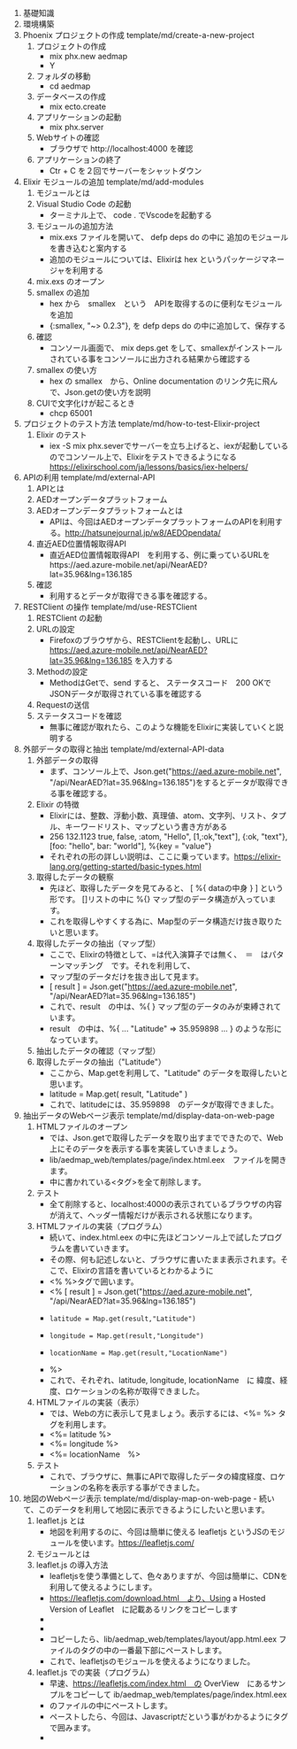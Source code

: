 1. 基礎知識
2. 環境構築
3. Phoenix プロジェクトの作成	template/md/create-a-new-project
	1. プロジェクトの作成
        - mix phx.new aedmap
        - Y
	1. フォルダの移動
        - cd aedmap
	1. データベースの作成
        - mix ecto.create
	1. アプリケーションの起動
        - mix phx.server
	1. Webサイトの確認
        - ブラウザで http://localhost:4000 を確認
	1. アプリケーションの終了
        - Ctr + C を２回でサーバーをシャットダウン
4. Elixir モジュールの追加	template/md/add-modules
	1. モジュールとは
	1. Visual Studio Code の起動
        - ターミナル上で、 code . でVscodeを起動する
	1. モジュールの追加方法
        - mix.exs ファイルを開いて、 defp deps do の中に 追加のモジュールを書き込むと案内する
        - 追加のモジュールについては、Elixirは hex というパッケージマネージャを利用する
	1. mix.exs のオープン
	1. smallex の追加
        - hex から　smallex　という　APIを取得するのに便利なモジュールを追加
        - {:smallex, "~> 0.2.3"}, を defp deps do の中に追加して、保存する
	1. 確認
        - コンソール画面で、 mix deps.get をして、smallexがインストールされている事をコンソールに出力される結果から確認する
	1. smallex の使い方
        - hex の smallex　から、Online documentation のリンク先に飛んで、Json.getの使い方を説明
	1. CUIで文字化けが起こるとき
		- chcp 65001
5. プロジェクトのテスト方法		template/md/how-to-test-Elixir-project
	1. Elixir のテスト
        - iex -S mix phx.severでサーバーを立ち上げると、iexが起動しているのでコンソール上で、Elixirをテストできるようになる
		https://elixirschool.com/ja/lessons/basics/iex-helpers/
6. APIの利用	template/md/external-API
	1. APIとは
	1. AEDオープンデータプラットフォーム
	1. AEDオープンデータプラットフォームとは
        - APIは、今回はAEDオープンデータプラットフォームのAPIを利用する。http://hatsunejournal.jp/w8/AEDOpendata/
	1. 直近AED位置情報取得API
        - 直近AED位置情報取得API　を利用する、例に乗っているURLをhttps://aed.azure-mobile.net/api/NearAED?lat=35.96&lng=136.185
	1. 確認
        - 利用するとデータが取得できる事を確認する。
7. RESTClient の操作	template/md/use-RESTClient
	1. RESTClient の起動
	1. URLの設定
        - Firefoxのブラウザから、RESTClientを起動し、URLに　https://aed.azure-mobile.net/api/NearAED?lat=35.96&lng=136.185 を入力する
	1. Methodの設定
        - MethodはGetで、send すると、 ステータスコード　200 OKで JSONデータが取得されている事を確認する
	1. Requestの送信
	1. ステータスコードを確認
		- 無事に確認が取れたら、このような機能をElixirに実装していくと説明する
8. 外部データの取得と抽出	template/md/external-API-data
	1. 外部データの取得
        - まず、コンソール上で、Json.get("https://aed.azure-mobile.net", "/api/NearAED?lat=35.96&lng=136.185")をするとデータが取得できる事を確認する。
	1. Elixir の特徴
        - Elixirには、整数、浮動小数、真理値、atom、文字列、リスト、タプル、キーワードリスト、マップという書き方がある
        - 256 132.1123 true, false, :atom, "Hello", [1,:ok,"text"], {:ok, "text"}, [foo: "hello", bar: "world"], %{key = "value"}
        - それぞれの形の詳しい説明は、ここに乗っています。https://elixir-lang.org/getting-started/basic-types.html
	1. 取得したデータの観察
        - 先ほど、取得したデータを見てみると、 [ %{ dataの中身 } ] という形です。 []リストの中に %{} マップ型のデータ構造が入っています。
        - これを取得しやすくする為に、Map型のデータ構造だけ抜き取りたいと思います。
	1. 取得したデータの抽出（マップ型）
        - ここで、Elixirの特徴として、=は代入演算子では無く、　＝　はパターンマッチング　です。それを利用して、
        - マップ型のデータだけを抜き出して見ます。
        - [ result ] = Json.get("https://aed.azure-mobile.net", "/api/NearAED?lat=35.96&lng=136.185")
        - これで、result　の中は、%{ } マップ型のデータのみが束縛されています。
        - result　の中は、%{ ... "Latitude" => 35.959898 ... } のような形になっています。
	1. 抽出したデータの確認（マップ型）
	1. 取得したデータの抽出（"Latitude"）
        - ここから、Map.getを利用して、"Latitude" のデータを取得したいと思います。
        - latitude = Map.get( result, "Latitude" )
        - これで、latitudeには、35.959898　のデータが取得できました。
9. 抽出データのWebページ表示	template/md/display-data-on-web-page
	1. HTMLファイルのオープン
        - では、Json.getで取得したデータを取り出すまでできたので、Web上にそのデータを表示する事を実装していきましょう。
	    - lib/aedmap_web/templates/page/index.html.eex　ファイルを開きます。
        - 中に書かれている<タグ>を全て削除します。
	1. テスト
        - 全て削除すると、localhost:4000の表示されているブラウザの内容が消えて、ヘッダー情報だけが表示される状態になります。
	1.  HTMLファイルの実装（プログラム）
        - 続いて、index.html.eex の中に先ほどコンソール上で試したプログラムを書いていきます。
        - その際、何も記述しないと、ブラウザに書いたまま表示されます。そこで、Elixirの言語を書いているとわかるように
        - <% %>タグで囲います。
	    - <% [ result ] = Json.get("https://aed.azure-mobile.net", "/api/NearAED?lat=35.96&lng=136.185")
        -     latitude = Map.get(result,"Latitude")
        -     longitude = Map.get(result,"Longitude")
        -     locationName = Map.get(result,"LocationName")
        - %>
        - これで、それぞれ、latitude, longitude, locationName　に 緯度、経度、ロケーションの名称が取得できました。
	1.  HTMLファイルの実装（表示）
        - では、Webの方に表示して見ましょう。表示するには、<%= %> タグを利用します。
        - <%= latitude %><br> 
        - <%= longitude %><br>
        - <%= locationName　%><br>
	1. テスト
        - これで、ブラウザに、無事にAPIで取得したデータの緯度経度、ロケーションの名称を表示する事ができました。
1. 地図のWebページ表示	template/md/display-map-on-web-page
        - 続いて、このデータを利用して地図に表示できるようにしたいと思います。
	1. leaflet.js とは
        - 地図を利用するのに、今回は簡単に使える leafletjs というJSのモジュールを使います。https://leafletjs.com/
	1. モジュールとは
	1. leaflet.js の導入方法
        - leafletjsを使う準備として、色々ありますが、今回は簡単に、CDNを利用して使えるようにします。
        - https://leafletjs.com/download.html　より、Using a Hosted Version of Leaflet　に記載あるリンクをコピーします
        - <link rel="stylesheet" href="https://unpkg.com/leaflet@1.4.0/dist/leaflet.css" />
        - <script src="https://unpkg.com/leaflet@1.4.0/dist/leaflet.js"></script>
        - コピーしたら、lib/aedmap_web/templates/layout/app.html.eex ファイルの<head>タグの中の一番最下部にペーストします。
        - これで、leafletjsのモジュールを使えるようになりました。
	1. leaflet.js での実装（プログラム）
        - 早速、https://leafletjs.com/index.html　の OverView　にあるサンプルをコピーして ib/aedmap_web/templates/page/index.html.eex
        - のファイルの中にペーストします。
        - ペーストしたら、今回は、Javascriptだという事がわかるように<script></script>タグで囲みます。
        - <script>
        - var map = L.map('map').setView([51.505, -0.09], 13);
		- 
        - L.tileLayer('https://{s}.tile.openstreetmap.org/{z}/{x}/{y}.png', {
        -     attribution: '&copy; <a href="https://www.openstreetmap.org/copyright">OpenStreetMap</a> contributors'
        - }).addTo(map);
		- 
        - L.marker([51.5, -0.09]).addTo(map)
        -     .bindPopup('A pretty CSS3 popup.<br> Easily customizable.')
        -     .openPopup();
        - </scirpt>
	1. leaflet.js での実装（表示）
        - `<script>` で地図を作る機能を実装したので、次いでJavascriptが機能する場所を追加しましょう。
        - htmlの中で、divタグを利用します。<div id="map"></div> タグを追加します。
    	- まだ、表示されません。それは、機能はある、構造もある、けど見せ方がまだ未定義でしたので、見せ方を定義します。
        - 見せ方はCSSで定義するので、CSSだとわかるように<style></style>タグで囲みます。
        - 今回は、lib/aedmap_web/templates/layout/app.html.eex のファイルの<head>タグの中に書くようにします。
        - div#map{ width: 100%; heigth: 500px; }
        - これで、表示されました。
	1. プログラム部分の解説
        - では、このMapのポイントをAPIで取得したデータに従って表示されるようにしましょう。
		- 
        - その為に、leafletjsの<script>の中を解説していきます。
		- 
        - こちらですが、　var map = L.map('map').setView([51.505, -0.09], 13);
		- 
        - 地図が最初に表示される際の中心位置と 地図のズームレベルを定義します。
        - var map = L.map('map').setView([緯度, 経度], ズームレベル);
		- 
        - 続いて、マーカーをつけている箇所は次のようになります。
        - L.marker([緯度, 経度]).addTo(map)
        -     .bindPopup('ポップアップに表示する内容')
        -     .openPopup();
		- 
        - そして、ここは何をしているかというと、
        - L.tileLayer('https://{s}.tile.openstreetmap.org/{z}/{x}/{y}.png', {
        -     attribution: '&copy; <a href="https://www.openstreetmap.org/copyright">OpenStreetMap</a> contributors'
        - }).addTo(map);
		- 
        - https://{s}.tile.openstreetmap.org/{z}/{x}/{y}.pngは、表示したい地図タイルのURLを指定しています。
	1. 地図タイルの変更
        - この例では、Openstreetmapの地図タイルを利用していますが、国土地理院のタイルを利用する場合はここを

        - https://maps.gsi.go.jp/development/ichiran.html　にある、https://cyberjapandata.gsi.go.jp/xyz/std/{z}/{x}/{y}.png
        - に変更する事で、地図を変更する事が可能です。

        - また、その際には、attribution: '&copy; <a href="https://www.openstreetmap.org/copyright">OpenStreetMap</a>の部分を
        - 国土地理院の記載に変更する必要があります。URLは国土地理院のページに、

        - 地理院タイル一覧ページ（https://maps.gsi.go.jp/development/ichiran.html）へのリンクを付けてください。

        - と書いてあるので、次のように変更します。
        - attribution: '&copy; <a href="https://maps.gsi.go.jp/development/ichiran.html">国土地理院</a>

        - このように地図タイルを変更する事も簡単にできます。

        - 今回は、オープンストリートマップのタイルで進めます。
1. 地点データの追加		template/md/add-location-data
	1. 外部データからの追加
        - それでは、地図を描画している箇所を理解した所で、APIのデータを追加できるようにしましょう。
		- 
        - <script>
        - var map = L.map('map').setView([<%= latitude %>, <%= longitude %>], 13);
		- 
        - L.tileLayer('https://{s}.tile.openstreetmap.org/{z}/{x}/{y}.png', {
        -     attribution: '&copy; <a href="https://www.openstreetmap.org/copyright">OpenStreetMap</a> contributors'
        - }).addTo(map);
		- 
        - L.marker([<%= latitude %>, <%= longitude %>]).addTo(map)
        -     .bindPopup('<%= locationName　%>')
        -     .openPopup();
        - </scirpt>
	1. DBとは
	1. DBへの入力
        - では、続いて DBへの入力を追加します。コンソール画面から次のコマンドを打ちます。
		- 
        - mix phx.gen.html AED Location locations latitude:float longitude:float locationName:string
        - lib/aedmap_web/router.ex　のscope　の中に　resources "/locations", LocationController　を追記します。
        - scope "/", AedmapWeb do
        -     pipe_through :browser
		- 
        -     get "/", PageController, :index
        -     resources "/locations", LocationController
        - end
        - 期日をしたら、保存し、コンソールから次のコマンドを打ちます。
		- mix ecto.migrate
	1. 表示の確認
        - 追加できたら、iex -S mix phx.server でサーバーを立ち上げて、ブラウザで確認します。
        - ブラウザから、http://localhost:4000/locations　でページが表示される事を確認します。		
	1. Webページからのデータ追加
        - New Location をクリックして、Latitude、Longitude、Locationname にデータを入れて見ましょう。
        - 例えば、文京区のAEDのオープンデータを確認して見ます。
        - https://www.city.bunkyo.lg.jp/bosai/bosai/bousai/snota/aed/settikasho.html
        - PDFで配置の施設一覧が確認できます。この施設名から緯度経度を探して、登録して見たいと思います。
        - 施設名から緯度経度を調べられるサイトを探すといくつかありますが、今回はこちらを利用して見ます。
        - https://user.numazu-ct.ac.jp/~tsato/webmap/sphere/coordinates/yahoo_olp/
        - 文教シビックセンターで検索すると、35.707895	139.752286 が取得できました。
        - 早速、DBに入力して見ます。各入力欄にデータを入力して、Saveを押すと、Show Locationに画面が切り替わり、
        - DBに入った事が確認できます。
        - Editを押すと、修正する事も可能です。
		- もう一件追加して見ましょう。　礫川地域活動センター, 35.711938、 139.750418、で入力します。
        - それでは、入力したDBからデータを取得して、地図にマップするのを追加して見ましょう。
	1. 
---

---

#メモ
  - 今、何やっているか？の進捗が確認できる事 (作業に連番を振る)
  - 画面の上に出てる
  - 確認の仕方
  - Gistにコピペ用のソースを上げておいて、名前と番号を振り直し
  - これコピペして下さい。で進む。
  - 解説重視
  - G空間に利用できるオープンデータの一覧
  - G空間に役立ちそうなElixirの使えそうなライブラリの一覧
  - 技術選定・学習内容の編集：瑛佑　（映像）
  - ドキュメント編集長：松本
  - 調査・作業：多田

 #最終確認事項
 - 項目の採番
 - 採番されている要素には全てページ内リンク
 - 外部リンク先（青文字、下線）
 - ページ内リンク（色普通、下線なし）
 - 名称の大文字小文字、誤字脱字
 - 文章中のページ内リンクは<a href="#/">で検索


---

# Windowsメモ

<!-->
We are almost there! The following steps are missing:

    $ cd gismap
    $ mix deps.get
    $ cd assets && npm install && node node_modules/webpack/bin/webpack.js --mode development

Then configure your database in config/dev.exs and run:

    ($ cd ../)
    $ mix ecto.create

Start your Phoenix app with:

    $ mix phx.server

You can also run your app inside IEx (Interactive Elixir) as:

    $ iex -S mix phx.server


### Phoenix v1.4 のインストール
- 管理者権限でコマンドプロンプトを起動する
- 入力するコマンドは同じ `mix archive.install hex phx_new 1.4.0`
```
C:\WINDOWS\system32>mix archive.install hex phx_new 1.4.0
Could not find Hex, which is needed to build dependency :phx_new
Shall I install Hex? (if running non-interactively, use "mix local.hex --force") [Yn] Y
1. creating c:/Users/yukim/.mix/archives/hex-0.19.0
Resolving Hex dependencies...
Dependency resolution completed:
New:
[32m  phx_new 1.4.0[0m
* Getting phx_new (Hex package)
All dependencies are up to date
Compiling 10 files (.ex)
Generated phx_new app
Generated archive "phx_new-1.4.0.ez" with MIX_ENV=prod
Are you sure you want to install "phx_new-1.4.0.ez"? [Yn] Y
* creating c:/Users/yukim/.mix/archives/phx_new-1.4.0
```
---

### Visual Studio Code の使い方
- 管理者権限で Visual Studio Code を起動する
- 入力するコマンドを `code .` から `code . -r` に変える

---

### コマンド
`explorer （表示したいフォルダ）`  エクスプローラーでフォルダを開く
`dir` 現在のフォルダの中身を表示する
`cd （移動したいフォルダ）`  フォルダを移動する
`cd`  現在のフォルダの位置（パス）を表示する

-->
---

@quote[Macは、ターミナルと呼ぶ](https://developer.apple.com/library/archive/technotes/tn2002/tn2071.html#//apple_ref/doc/uid/DTS10003098)

@quote[Windowsは、コマンドプロンプトと呼ぶ](https://docs.microsoft.com/en-us/windows-server/administration/windows-commands/windows-commands)


---

カットしたインクルード
---?include=template/md/basic-knowlede-webgis/PITCHME.md
---?include=template/md/environment/PITCHME.md
---?include=template/md/Building-APIServer/PITCHME.md
---?include=template/md/Show-map/PITCHME.md
---?include=template/md/External-API-call/PITCHME.md
---?include=template/md/DB-operation/PITCHME.md
---?include=template/md/Internal-API-call/PITCHME.md
---?include=template/md/points-to-the-map/PITCHME.md
---?include=template/md/own-latitude-longitude/PITCHME.md
